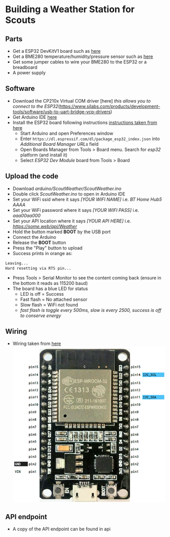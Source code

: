 # Building a Weather Station for Scouts

## Parts
- Get a ESP32 DevKitV1 board such as [here](https://www.aliexpress.com/item/ESP32-ESP-32-ESP32S-ESP-32S-CP2102-Wireless-WiFi-Bluetooth-Development-Board-Micro-USB-Dual-Core/32928267626.html)
- Get a BME280 temperature/humidity/pressure sensor such as [here](https://https://www.aliexpress.com/item/BME280-Digital-Sensor-Temperature-Humidity-Barometric-Pressure-Sensor-Module-I2C-SPI-1-8-5V-GY-BME280/32849462236.html)
- Get some jumper cables to wire your BME280 to the ESP32 or a breadboard
- A power supply

## Software
- Download the CP210x Virtual COM driver [here] *this allows you to connect to the ESP32*(https://www.silabs.com/products/development-tools/software/usb-to-uart-bridge-vcp-drivers)
- Get Arduino IDE [here](https://www.arduino.cc/en/Main/Software)
- Install the ESP32 board following instructions [instructions taken from here](https://github.com/espressif/arduino-esp32/blob/master/docs/arduino-ide/boards_manager.md)
  - Start Arduino and open Preferences window
  - Enter ```https://dl.espressif.com/dl/package_esp32_index.json``` into *Additional Board Manager URLs* field
  - Open Boards Manager from Tools > Board menu. Search for  *esp32* platform (and install it)
  - Select *ESP32 Dev Module* board from Tools > Board

## Upload the code
- Download *arduino/ScoutWeather/ScoutWeather.ino*
- Double click *ScoutWeather.ino* to open in Arduino IDE
- Set your WiFi ssid where it says *[YOUR WIFI NAME]* i.e. *BT Home Hub5 AAAA*
- Set your WiFi password where it says *[YOUR WIFI PASS]* i.e. *aaa00aa000*
- Set your API location where it says *[YOUR API HERE]* i.e. *https://some.web/api/Weather*
- Hold the button marked __BOOT__ by the USB port
- Connect the Arduino
- Release the __BOOT__ button
- Press the "Play" button to upload
- Success prints in orange as:
```
Leaving...
Hard resetting via RTS pin...
```
- Press Tools > Serial Monitor to see the content coming back (ensure in the bottom it reads as 115200 baud)
- The board has a blue LED for status
  - LED is off = Success
  - Fast flash = No attached sensor 
  - Slow flash = WiFi not found
  - *fast flash is toggle every 500ms, slow is every 2500, success is off to conserve energy*

## Wiring
- Wiring taken from [here](https://github.com/playelek/pinout-doit-32devkitv1)
![Wiring Diagram](esp32_devkit_v1.png "Wiring Diagram")

## API endpoint
- A copy of the API endpoint can be found in api